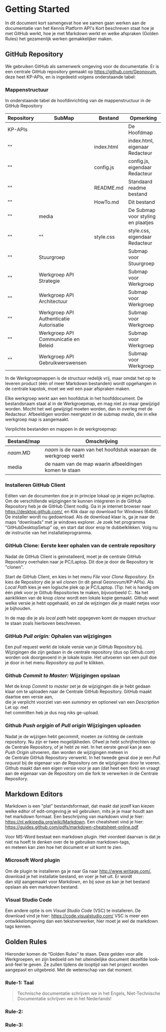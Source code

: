 # Getting Started

In dit document kort samengevat hoe we samen gaan werken aan de documentatie van
het Kennis Platform API's Kort beschreven staat hoe je met GitHub werkt, hoe je
met Markdown werkt en welke afspraken (Golden Rules) het gezamenlijk werken
gemakkelijker maken.

## GitHub Repository

We gebruiken GitHub als samenwerk omgeving voor de documentatie. Er is een
centrale GitHub repository gemaakt op https://github.com/Geonovum, deze heet
KP-APIs, en is ingedeeld volgens onderstaande tabel:

### Mappenstructuur

In onderstaande tabel de hoofdinrichting van de mappenstructuur in de GitHub
Repository

| Repository | SubMap                                  | Bestand    | Opmerking                          |
|------------|-----------------------------------------|------------|------------------------------------|
| KP-APIs    |                                         |            | De Hoofdmap                        |
| ""         |                                         | index.html | index.html, eigenaar Redacteur     |
| ""         |                                         | config.js  | config.js, eigendaar Redacteur     |
| ""         |                                         | README.md  | Standaard readme bestand           |
| ""         |                                         | HowTo.md   | Dit bestand                        |
| ""         | media                                   |            | De Submap voor styling en plaatjes |
| ""         | ""                                      | style.css  | style.css, eigendaar Redacteur     |
| ""         | Stuurgroep                              |            | Submap voor Stuurgroep             |
| ""         | Werkgroep API Strategie                 |            | Submap voor Werkgroep              |
| ""         | Werkgroep API Architectuur              |            | Submap voor Werkgroep              |
| ""         | Werkgroep API Authenticatie Autorisatie |            | Submap voor Werkgroep              |
| ""         | Werkgroep API Communicatie en Beleid    |            | Submap voor Werkgroep              |
| ""         | Werkgroep API Gebruikwerswensen         |            | Submap voor Werkgroep              |

In de Werkgroepmappen is de structuur redelijk vrij, maar omdat het op te
leveren product (één of meer Markdown bestanden) wordt opgehangen in de centrale
kapstok, moet we wel een paar afspraken maken.

Elke werkgroep werkt aan een hoofdstuk in het hoofddocument. De bestandsnaam
staat al in de Werkgroepmap, en mag niet zo maar gewijzigd worden. Mocht het wel
gewijzigd moeten worden, dan in overleg met de Redacteur. Afbeeldigen worden
neergezet in de submap *media*, die in elke werkgroep map is aangemaakt.

Verplichte bestanden en mappen in de werkgroepmap:

| Bestand/map | Omschrijving                                                   |
|-------------|----------------------------------------------------------------|
| *naam*.MD   | *naam* is de naam van het hoofdstuk waaraan de werkgroep werkt |
| media       | de naam van de map waarin afbeeldingen komen te staan          |

### Installeren GitHub Client

Editen van de documenten doe je in principe lokaal op je eigen pc/laptop. Om de
verschillende wijzigingen te kunnen integreren in de GitHub Repository heb je de
GitHub Client nodig. Ga in je internet browser naar https://desktop.github.com/,
en Klik daar op download for Windows (64bit). De installer wordt nu gedownload.
Als de download klaar is, ga je naar de maps “downloads” met je windows
explorer. Je zoek het programma “GitHubDesktopSetup” op, en start dat door erop
te dubbelklikken. Volg nu de instructie van het installatieprogramma.

### GitHub Clone: Eerste keer ophalen van de centrale repository

Nadat de GitHub Client is geinstalleerd, moet je de centrale GitHub Repository
overhalen naar je PC/Laptop. Dit doe je door de Repository te "clonen".

Start de GitHub Client, en kies in het menu *File* voor *Clone Repository*.
En kies de Repository die je wil *clonen* (in dit geval Geonovum/KP-APIs). Als
*Local Path* kies je een logische plek op je PC/Laptop. (Tip: het is handig om
één plek voor je Github Repositories te maken, bijvoorbeeld C:. Na het
aanklikken van de knop *clone* wordt een lokale kopie gemaakt. Github weet
welke versie je hebt opgehaald, en zal de wijzingen die je maakt netjes voor je
bijhouden.

In de map die je als *local path* hebt opgegeven komt de mappen structuur te
staan zoals hierboven beschreven.

### GitHub *Pull origin:* Ophalen van wijzigingen

Een *pull* request werkt de lokale versie van je GitHub Repository bij.
Wijzigingen die zijn gedaan in de centrale repository (dus op Github.com) worden
ook doorgevoerd in je lokale kopie. Het uitvoeren van een pull doe je door in
het menu *Repository* op *pull* te klikken.

### Github *Commit to Master:* Wijzigingen opslaan

Met de knop *Commit to master*  zet je de wijzigingen die je hebt gedaan klaar 
om te uploaden naar de Centrale GitHub Repository. GitHub maakt daartoe een versie aan,  
die je verplicht voorziet van een *summary* en optioneel van een *Description* Let op: met  
het committen heb je dus nog niks ge-upload.

### Github *Push orgigin* of *Pull origin* Wijzigingen uploaden

Nadat je de wijzigen hebt gecommit, moeten ze richting de centrale repository. Nu zijn er
twee mogelijkheden. Ofwel je hebt schrijfrechten op de Centrale Repository, of je hebt ze niet.
In het eerste geval kan je een *Push Origin* uitvoeren, dan worden de wijzigingen meteen in  
de Centrale GitHub Repository verwerkt. In het tweede geval doe je een *Pull request* bij de eigenaar
van de Repository om de wijzigingen door te voeren. Github maakt dan een eigen versie voor je aan 
(dat heet een fork) en vraagt aan de eigenaar van de Repository om die fork te verwerken in de 
Centrale Repository.  

## Markdown Editors

Markdown is een "plat" bestandsformaat, dat maakt dat jezelf kan kiezen welke
editor of edit-omgeving je wil gebruiken, mits je je maar houdt aan het markdown
formaat. Een beschrijving van markdown vind je hier: https://nl.wikipedia.org/wiki/Markdown.
Een cheatsheet vind je hier: https://guides.github.com/pdfs/markdown-cheatsheet-online.pdf

Voor MS-Word bestaat een markdown plugin. Het voordeel daarvan is dat je niet na
hoeft te denken over de te gebruiken markdown-tags,  
en meteen kan zien hoe het document er uit komt te zien.

### Microsoft Word plugin

Om de plugin te installeren ga je naar Ga naar http://www.writage.com/, download
je het installatie bestand, en voer je het uit. Er wordt  
dan stijl aangemaakt voor Markdown, en bij *save as* kan je het bestand opslaan
als een markdown bestand.

### Visual Studio Code

Een andere optie is om *Visual Studio Code* (VSC) te installeren. De download
vind je hier: https://code.visualstudio.com/ VSC is meer een ontwikkelomgeving
dan een tekstverwerker, hier moet je wel de markdown tags kennen.

## Golden Rules

Hieronder komen de “Golden Rules” te staan. Deze gelden voor alle Werkgroepen,
en zijn bedoeld om het uiteindelijke document dezelfde look-and-feel te geven.
Ze zullen tijdens de looptijd van het project worden aangepast en uitgebreid.
Met de wetenschap van dat moment.

### Rule-1: Taal
>Technische documentatie schrijven we in het Engels, 
>Niet-Technische Documentatie schrijven we in het Nederlands!

### Rule-2:

### Rule-3:
